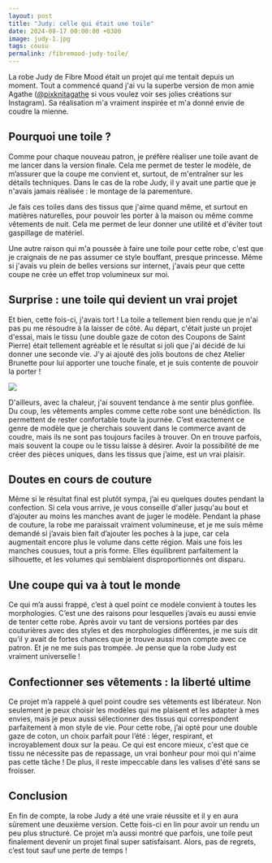 ```yaml
---
layout: post
title: "Judy: celle qui était une toile"
date: 2024-08-17 00:00:00 +0300
image: judy-1.jpg
tags: cousu
permalink: /fibremood-judy-toile/
---
```


La robe Judy de Fibre Mood était un projet qui me tentait depuis un moment. Tout a commencé quand j'ai vu la superbe version de mon amie Agathe (<a href="https://www.instagram.com/p/CyRhnCGth4e/?utm_source=ig_web_copy_link&igsh=MzRlODBiNWFlZA==" target="_blank">@pixknitagathe</a> si vous voulez voir ses jolies créations sur Instagram). Sa réalisation m'a vraiment inspirée et m'a donné envie de coudre la mienne.

## Pourquoi une toile ?

Comme pour chaque nouveau patron, je préfère réaliser une toile avant de me lancer dans la version finale. Cela me permet de tester le modèle, de m’assurer que la coupe me convient et, surtout, de m'entraîner sur les détails techniques. Dans le cas de la robe Judy, il y avait une partie que je n'avais jamais réalisée : le montage de la parementure.

Je fais ces toiles dans des tissus que j'aime quand même, et surtout en matières naturelles, pour pouvoir les porter à la maison ou même comme vêtements de nuit. Cela me permet de leur donner une utilité et d'éviter tout gaspillage de matériel.

Une autre raison qui m'a poussée à faire une toile pour cette robe, c'est que je craignais de ne pas assumer ce style bouffant, presque princesse. Même si j'avais vu plein de belles versions sur internet, j'avais peur que cette coupe ne crée un effet trop volumineux sur moi.

## Surprise : une toile qui devient un vrai projet

Et bien, cette fois-ci, j'avais tort ! La toile a tellement bien rendu que je n'ai pas pu me résoudre à la laisser de côté. Au départ, c'était juste un projet d'essai, mais le tissu (une double gaze de coton des Coupons de Saint Pierre) était tellement agréable et le résultat si joli que j'ai décidé de lui donner une seconde vie. J'y ai ajouté des jolis boutons de chez Atelier Brunette pour lui apporter une touche finale, et je suis contente de pouvoir la porter !

![]({{site.baseurl}}/images/judy-2.jpg)

D'ailleurs, avec la chaleur, j'ai souvent tendance à me sentir plus gonflée. Du coup, les vêtements amples comme cette robe sont une bénédiction. Ils permettent de rester confortable toute la journée. C’est exactement ce genre de modèle que je cherchais souvent dans le commerce avant de coudre, mais ils ne sont pas toujours faciles à trouver. On en trouve parfois, mais souvent la coupe ou le tissu laisse à désirer. Avoir la possibilité de me créer des pièces uniques, dans les tissus que j’aime, est un vrai plaisir.

## Doutes en cours de couture

Même si le résultat final est plutôt sympa, j’ai eu quelques doutes pendant la confection. Si cela vous arrive, je vous conseille d'aller jusqu'au bout et d’ajouter au moins les manches avant de juger le modèle. Pendant la phase de couture, la robe me paraissait vraiment volumineuse, et je me suis même demandé si j’avais bien fait d’ajouter les poches à la jupe, car cela augmentait encore plus le volume dans cette région. Mais une fois les manches cousues, tout a pris forme. Elles équilibrent parfaitement la silhouette, et les volumes qui semblaient disproportionnés ont disparu.

## Une coupe qui va à tout le monde

Ce qui m’a aussi frappé, c’est à quel point ce modèle convient à toutes les morphologies. C’est une des raisons pour lesquelles j’avais eu aussi envie de tenter cette robe. Après avoir vu tant de versions portées par des couturières avec des styles et des morphologies différentes, je me suis dit qu’il y avait de fortes chances que je trouve aussi mon compte avec ce patron. Et je ne me suis pas trompée. Je pense que la robe Judy est vraiment universelle !

## Confectionner ses vêtements : la liberté ultime

Ce projet m’a rappelé à quel point coudre ses vêtements est libérateur. Non seulement je peux choisir les modèles qui me plaisent et les adapter à mes envies, mais je peux aussi sélectionner des tissus qui correspondent parfaitement à mon style de vie. Pour cette robe, j’ai opté pour une double gaze de coton, un choix parfait pour l’été : léger, respirant, et incroyablement doux sur la peau. Ce qui est encore mieux, c'est que ce tissu ne nécessite pas de repassage, un vrai bonheur pour moi qui n'aime pas cette tâche ! De plus, il reste impeccable dans les valises d'été sans se froisser.

## Conclusion

En fin de compte, la robe Judy a été une vraie réussite et il y en aura sûrement une deuxième version. Cette fois-ci en lin pour avoir un rendu un peu plus structuré. Ce projet m’a aussi montré que parfois, une toile peut finalement devenir un projet final super satisfaisant. Alors, pas de regrets, c’est tout sauf une perte de temps !
